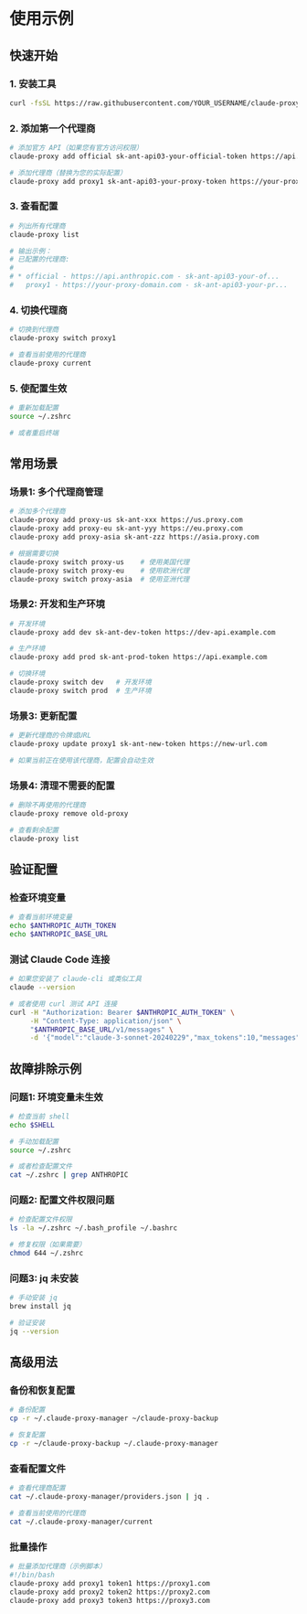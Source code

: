 # 使用示例

## 快速开始

### 1. 安装工具

```bash
curl -fsSL https://raw.githubusercontent.com/YOUR_USERNAME/claude-proxy-manager/main/install.sh | bash
```

### 2. 添加第一个代理商

```bash
# 添加官方 API（如果您有官方访问权限）
claude-proxy add official sk-ant-api03-your-official-token https://api.anthropic.com

# 添加代理商（替换为您的实际配置）
claude-proxy add proxy1 sk-ant-api03-your-proxy-token https://your-proxy-domain.com
```

### 3. 查看配置

```bash
# 列出所有代理商
claude-proxy list

# 输出示例：
# 已配置的代理商:
# 
# * official - https://api.anthropic.com - sk-ant-api03-your-of...
#   proxy1 - https://your-proxy-domain.com - sk-ant-api03-your-pr...
```

### 4. 切换代理商

```bash
# 切换到代理商
claude-proxy switch proxy1

# 查看当前使用的代理商
claude-proxy current
```

### 5. 使配置生效

```bash
# 重新加载配置
source ~/.zshrc

# 或者重启终端
```

## 常用场景

### 场景1: 多个代理商管理

```bash
# 添加多个代理商
claude-proxy add proxy-us sk-ant-xxx https://us.proxy.com
claude-proxy add proxy-eu sk-ant-yyy https://eu.proxy.com  
claude-proxy add proxy-asia sk-ant-zzz https://asia.proxy.com

# 根据需要切换
claude-proxy switch proxy-us    # 使用美国代理
claude-proxy switch proxy-eu    # 使用欧洲代理
claude-proxy switch proxy-asia  # 使用亚洲代理
```

### 场景2: 开发和生产环境

```bash
# 开发环境
claude-proxy add dev sk-ant-dev-token https://dev-api.example.com

# 生产环境  
claude-proxy add prod sk-ant-prod-token https://api.example.com

# 切换环境
claude-proxy switch dev   # 开发环境
claude-proxy switch prod  # 生产环境
```

### 场景3: 更新配置

```bash
# 更新代理商的令牌或URL
claude-proxy update proxy1 sk-ant-new-token https://new-url.com

# 如果当前正在使用该代理商，配置会自动生效
```

### 场景4: 清理不需要的配置

```bash
# 删除不再使用的代理商
claude-proxy remove old-proxy

# 查看剩余配置
claude-proxy list
```

## 验证配置

### 检查环境变量

```bash
# 查看当前环境变量
echo $ANTHROPIC_AUTH_TOKEN
echo $ANTHROPIC_BASE_URL
```

### 测试 Claude Code 连接

```bash
# 如果您安装了 claude-cli 或类似工具
claude --version

# 或者使用 curl 测试 API 连接
curl -H "Authorization: Bearer $ANTHROPIC_AUTH_TOKEN" \
     -H "Content-Type: application/json" \
     "$ANTHROPIC_BASE_URL/v1/messages" \
     -d '{"model":"claude-3-sonnet-20240229","max_tokens":10,"messages":[{"role":"user","content":"Hi"}]}'
```

## 故障排除示例

### 问题1: 环境变量未生效

```bash
# 检查当前 shell
echo $SHELL

# 手动加载配置
source ~/.zshrc

# 或者检查配置文件
cat ~/.zshrc | grep ANTHROPIC
```

### 问题2: 配置文件权限问题

```bash
# 检查配置文件权限
ls -la ~/.zshrc ~/.bash_profile ~/.bashrc

# 修复权限（如果需要）
chmod 644 ~/.zshrc
```

### 问题3: jq 未安装

```bash
# 手动安装 jq
brew install jq

# 验证安装
jq --version
```

## 高级用法

### 备份和恢复配置

```bash
# 备份配置
cp -r ~/.claude-proxy-manager ~/claude-proxy-backup

# 恢复配置
cp -r ~/claude-proxy-backup ~/.claude-proxy-manager
```

### 查看配置文件

```bash
# 查看代理商配置
cat ~/.claude-proxy-manager/providers.json | jq .

# 查看当前使用的代理商
cat ~/.claude-proxy-manager/current
```

### 批量操作

```bash
# 批量添加代理商（示例脚本）
#!/bin/bash
claude-proxy add proxy1 token1 https://proxy1.com
claude-proxy add proxy2 token2 https://proxy2.com
claude-proxy add proxy3 token3 https://proxy3.com
```